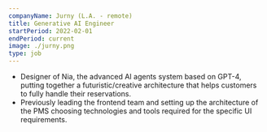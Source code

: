 ```yaml
---
companyName: Jurny (L.A. - remote)
title: Generative AI Engineer
startPeriod: 2022-02-01
endPeriod: current
image: ./jurny.png
type: job
---
```


- Designer of Nia, the advanced AI agents system based on GPT-4, putting together a futuristic/creative architecture that helps customers to fully handle their reservations.
- Previously leading the frontend team and setting up the architecture of the PMS choosing technologies and tools required for the specific UI requirements.